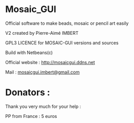# Mosaic_GUI

Official software to make beads, mosaic or pencil art easily

V2 created by Pierre-Aimé IMBERT

GPL3 LICENCE for MOSAIC-GUI versions and sources

Build with Netbeans(c)

Official website : http://mosaicgui.ddns.net

Mail : mosaicgui.imbert@gmail.com

# Donators :

Thank you very much for your help :

PP from France : 5 euros

